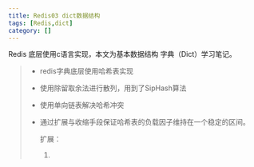 ```yaml
---
title: Redis03 dict数据结构
tags: [Redis,dict]
category: []
---
```


Redis 底层使用c语言实现，本文为基本数据结构 字典（Dict）学习笔记。

> - redis字典底层使用哈希表实现
>
> - 使用除留取余法进行散列，用到了SipHash算法
>
> - 使用单向链表解决哈希冲突
>
> - 通过扩展与收缩手段保证哈希表的负载因子维持在一个稳定的区间。
>
>   扩展：
>
>   1.
